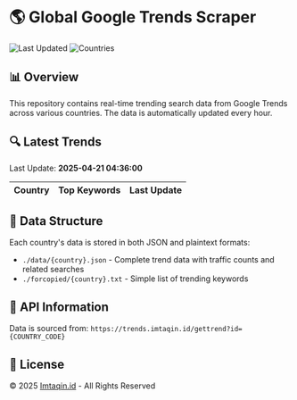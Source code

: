 
# 🌎 Global Google Trends Scraper

![Last Updated](https://img.shields.io/badge/Last%20Updated-2025-04-21-blue)
![Countries](https://img.shields.io/badge/Countries-0-green)

## 📊 Overview
This repository contains real-time trending search data from Google Trends across various countries. 
The data is automatically updated every hour.

## 🔍 Latest Trends
Last Update: **2025-04-21 04:36:00**

| Country | Top Keywords | Last Update |
|---------|-------------|-------------|


## 📁 Data Structure
Each country's data is stored in both JSON and plaintext formats:
- `./data/{country}.json` - Complete trend data with traffic counts and related searches
- `./forcopied/{country}.txt` - Simple list of trending keywords

## 🔄 API Information
Data is sourced from: `https://trends.imtaqin.id/gettrend?id={COUNTRY_CODE}`

## 📝 License
© 2025 [Imtaqin.id](https://imtaqin.id) - All Rights Reserved
